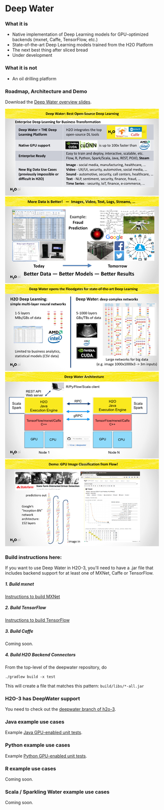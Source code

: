 # Deep Water

### What it is
* Native implementation of Deep Learning models for GPU-optimized backends (mxnet, Caffe, TensorFlow, etc.)
* State-of-the-art Deep Learning models trained from the H2O Platform
* The next best thing after sliced bread
* Under development

### What it is not
* An oil drilling platform

### Roadmap, Architecture and Demo
Download the [Deep Water overview slides](./architecture/deepwater_overview.pdf).

![](./architecture/deepwater_overview/deepwater_overview.001.jpeg "Deep Water Roadmap")
![architecture](./architecture/deepwater_overview/deepwater_overview.002.jpeg "More Data")
![architecture](./architecture/deepwater_overview/deepwater_overview.003.jpeg "Deep Water Networks")
![architecture](./architecture/deepwater_overview/deepwater_overview.004.jpeg "Deep Water Architecture")
![architecture](./architecture/deepwater_overview/deepwater_overview.005.jpeg "Deep Water Example in Flow")

### Build instructions here:
If you want to use Deep Water in H2O-3, you'll need to have a .jar file that includes backend support for at least one of MXNet, Caffe or TensorFlow.

##### 1. Build mxnet 
[Instructions to build MXNet](https://github.com/h2oai/deepwater/tree/master/mxnet)

##### 2. Build TensorFlow 
[Instructions to build TensorFlow](https://github.com/h2oai/deepwater/tree/master/tensorflow)

##### 3. Build Caffe 
Coming soon.

##### 4. Build H2O Backend Connectors
From the top-level of the deepwater repository, do
```
./gradlew build -x test
```

This will create a file that matches this pattern: `build/libs/*-all.jar`

### H2O-3 has DeepWater support
You need to check out the [deepwater branch of h2o-3](http://github.com/h2oai/h2o-3/tree/deepwater/).

### Java example use cases
Example [Java GPU-enabled unit tests](https://github.com/h2oai/h2o-3/tree/deepwater/h2o-algos/src/test/java/hex/deepwater).

### Python example use cases
Example [Python GPU-enabled unit tests](https://github.com/h2oai/h2o-3/tree/deepwater/h2o-py/tests/testdir_algos/deepwater).

### R example use cases
Coming soon.

### Scala / Sparkling Water example use cases
Coming soon.
